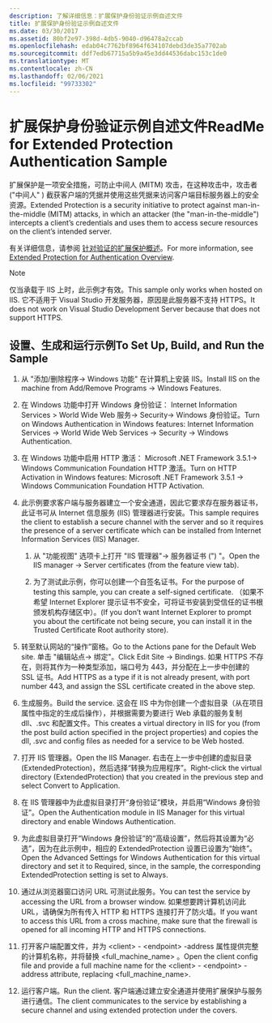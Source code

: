 ```yaml
---
description: 了解详细信息：扩展保护身份验证示例自述文件
title: 扩展保护身份验证示例自述文件
ms.date: 03/30/2017
ms.assetid: 80bf2e97-398d-4db5-9040-d96478a2ccab
ms.openlocfilehash: edab04c7762bf8964f634107debd3de35a7702ab
ms.sourcegitcommit: ddf7edb67715a5b9a45e3dd44536dabc153c1de0
ms.translationtype: MT
ms.contentlocale: zh-CN
ms.lasthandoff: 02/06/2021
ms.locfileid: "99733302"
---
```

# <a name="readme-for-extended-protection-authentication-sample"></a><span data-ttu-id="ccc6e-103">扩展保护身份验证示例自述文件</span><span class="sxs-lookup"><span data-stu-id="ccc6e-103">ReadMe for Extended Protection Authentication Sample</span></span>

<span data-ttu-id="ccc6e-104">扩展保护是一项安全措施，可防止中间人 (MITM) 攻击，在这种攻击中，攻击者 ("中间人" ) 截获客户端的凭据并使用这些凭据来访问客户端目标服务器上的安全资源。</span><span class="sxs-lookup"><span data-stu-id="ccc6e-104">Extended Protection is a security initiative to protect against man-in-the-middle (MITM) attacks, in which an attacker (the "man-in-the-middle") intercepts a client’s credentials and uses them to access secure resources on the client’s intended server.</span></span>

<span data-ttu-id="ccc6e-105">有关详细信息，请参阅 [针对验证的扩展保护概述](extended-protection-for-authentication-overview.md)。</span><span class="sxs-lookup"><span data-stu-id="ccc6e-105">For more information, see [Extended Protection for Authentication Overview](extended-protection-for-authentication-overview.md).</span></span>

> [!NOTE]
> <span data-ttu-id="ccc6e-106">仅当承载于 IIS 上时，此示例才有效。</span><span class="sxs-lookup"><span data-stu-id="ccc6e-106">This sample only works when hosted on IIS.</span></span> <span data-ttu-id="ccc6e-107">它不适用于 Visual Studio 开发服务器，原因是此服务器不支持 HTTPS。</span><span class="sxs-lookup"><span data-stu-id="ccc6e-107">It does not work on Visual Studio Development Server because that does not support HTTPS.</span></span>

## <a name="to-set-up-build-and-run-the-sample"></a><span data-ttu-id="ccc6e-108">设置、生成和运行示例</span><span class="sxs-lookup"><span data-stu-id="ccc6e-108">To Set Up, Build, and Run the Sample</span></span>

1. <span data-ttu-id="ccc6e-109">从 "添加/删除程序-> Windows 功能" 在计算机上安装 IIS。</span><span class="sxs-lookup"><span data-stu-id="ccc6e-109">Install IIS on the machine from Add/Remove Programs -> Windows Features.</span></span>

2. <span data-ttu-id="ccc6e-110">在 Windows 功能中打开 Windows 身份验证： Internet Information Services > World Wide Web 服务-> Security-> Windows 身份验证。</span><span class="sxs-lookup"><span data-stu-id="ccc6e-110">Turn on Windows Authentication in Windows features: Internet Information Services -> World Wide Web Services -> Security -> Windows Authentication.</span></span>

3. <span data-ttu-id="ccc6e-111">在 Windows 功能中启用 HTTP 激活： Microsoft .NET Framework 3.5.1-> Windows Communication Foundation HTTP 激活。</span><span class="sxs-lookup"><span data-stu-id="ccc6e-111">Turn on HTTP Activation in Windows features: Microsoft .NET Framework 3.5.1 -> Windows Communication Foundation HTTP Activation.</span></span>

4. <span data-ttu-id="ccc6e-112">此示例要求客户端与服务器建立一个安全通道，因此它要求存在服务器证书，此证书可从 Internet 信息服务 (IIS) 管理器进行安装。</span><span class="sxs-lookup"><span data-stu-id="ccc6e-112">This sample requires the client to establish a secure channel with the server and so it requires the presence of a server certificate which can be installed from Internet Information Services (IIS) Manager.</span></span>

    1. <span data-ttu-id="ccc6e-113">从 "功能视图" 选项卡上打开 "IIS 管理器"-> 服务器证书 (") "。</span><span class="sxs-lookup"><span data-stu-id="ccc6e-113">Open the IIS manager -> Server certificates (from the feature view tab).</span></span>

    2. <span data-ttu-id="ccc6e-114">为了测试此示例，你可以创建一个自签名证书。</span><span class="sxs-lookup"><span data-stu-id="ccc6e-114">For the purpose of testing this sample, you can create a self-signed certificate.</span></span> <span data-ttu-id="ccc6e-115">（如果不希望 Internet Explorer 提示证书不安全，可将证书安装到受信任的证书根颁发机构存储区中）。</span><span class="sxs-lookup"><span data-stu-id="ccc6e-115">(If you don’t want Internet Explorer to prompt you about the certificate not being secure, you can install it in the Trusted Certificate Root authority store).</span></span>

5. <span data-ttu-id="ccc6e-116">转至默认网站的“操作”窗格。</span><span class="sxs-lookup"><span data-stu-id="ccc6e-116">Go to the Actions pane for the Default Web site.</span></span> <span data-ttu-id="ccc6e-117">单击 "编辑站点-> 绑定"。</span><span class="sxs-lookup"><span data-stu-id="ccc6e-117">Click Edit Site -> Bindings.</span></span> <span data-ttu-id="ccc6e-118">如果 HTTPS 不存在，则将其作为一种类型添加，端口号为 443，并分配在上一步中创建的 SSL 证书。</span><span class="sxs-lookup"><span data-stu-id="ccc6e-118">Add HTTPS as a type if it is not already present, with port number 443, and assign the SSL certificate created in the above step.</span></span>

6. <span data-ttu-id="ccc6e-119">生成服务。</span><span class="sxs-lookup"><span data-stu-id="ccc6e-119">Build the service.</span></span> <span data-ttu-id="ccc6e-120">这会在 IIS 中为你创建一个虚拟目录（从在项目属性中指定的生成后操作），并根据需要为要进行 Web 承载的服务复制 dll、.svc 和配置文件。</span><span class="sxs-lookup"><span data-stu-id="ccc6e-120">This creates a virtual directory in IIS for you (from the post build action specified in the project properties) and copies the dll, .svc and config files as needed for a service to be Web hosted.</span></span>

7. <span data-ttu-id="ccc6e-121">打开 IIS 管理器。</span><span class="sxs-lookup"><span data-stu-id="ccc6e-121">Open the IIS Manager.</span></span> <span data-ttu-id="ccc6e-122">右击在上一步中创建的虚拟目录 (ExtendedProtection)，然后选择“转换为应用程序”。</span><span class="sxs-lookup"><span data-stu-id="ccc6e-122">Right-click the virtual directory (ExtendedProtection) that you created in the previous step and select Convert to Application.</span></span>

8. <span data-ttu-id="ccc6e-123">在 IIS 管理器中为此虚拟目录打开“身份验证”模块，并启用“Windows 身份验证”。</span><span class="sxs-lookup"><span data-stu-id="ccc6e-123">Open the Authentication module in IIS Manager for this virtual directory and enable Windows Authentication.</span></span>

9. <span data-ttu-id="ccc6e-124">为此虚拟目录打开“Windows 身份验证”的“高级设置”，然后将其设置为“必选”，因为在此示例中，相应的 ExtendedProtection 设置已设置为“始终”。</span><span class="sxs-lookup"><span data-stu-id="ccc6e-124">Open the Advanced Settings for Windows Authentication for this virtual directory and set it to Required, since, in the sample, the corresponding ExtendedProtection setting is set to Always.</span></span>

10. <span data-ttu-id="ccc6e-125">通过从浏览器窗口访问 URL 可测试此服务。</span><span class="sxs-lookup"><span data-stu-id="ccc6e-125">You can test the service by accessing the URL from a browser window.</span></span> <span data-ttu-id="ccc6e-126">如果想要跨计算机访问此 URL，请确保为所有传入 HTTP 和 HTTPS 连接打开了防火墙。</span><span class="sxs-lookup"><span data-stu-id="ccc6e-126">If you want to access this URL from a cross machine, make sure that the firewall is opened for all incoming HTTP and HTTPS connections.</span></span>

11. <span data-ttu-id="ccc6e-127">打开客户端配置文件，并为 \<client>  -  \<endpoint> -address 属性提供完整的计算机名称，并将替换 \<full_machine_name> 。</span><span class="sxs-lookup"><span data-stu-id="ccc6e-127">Open the client config file and provide a full machine name for the \<client> - \<endpoint> - address attribute, replacing \<full_machine_name>.</span></span>

12. <span data-ttu-id="ccc6e-128">运行客户端。</span><span class="sxs-lookup"><span data-stu-id="ccc6e-128">Run the client.</span></span> <span data-ttu-id="ccc6e-129">客户端通过建立安全通道并使用扩展保护与服务进行通信。</span><span class="sxs-lookup"><span data-stu-id="ccc6e-129">The client communicates to the service by establishing a secure channel and using extended protection under the covers.</span></span>
